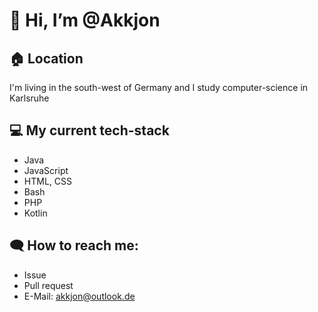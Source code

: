 # 👋 Hi, I’m @Akkjon
## 🏠 Location
I'm living in the south-west of Germany and I study computer-science in Karlsruhe
## 💻 My current tech-stack
  - Java
  - JavaScript
  - HTML, CSS
  - Bash
  - PHP
  - Kotlin
## 🗨️ How to reach me:
  - Issue
  - Pull request
  - E-Mail: akkjon@outlook.de
